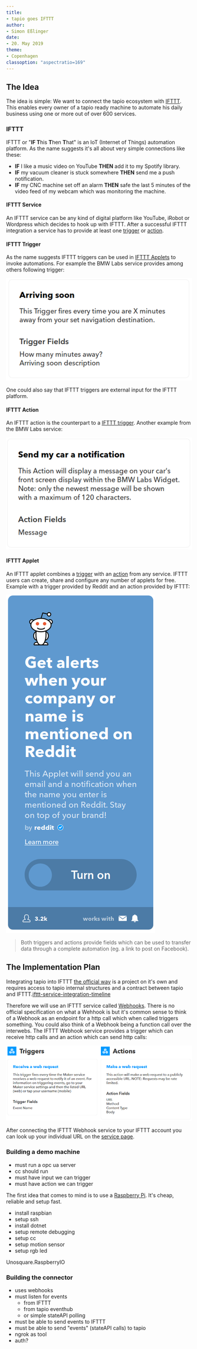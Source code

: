 ```yaml
---
title:
- tapio goes IFTTT
author:
- Simon Eßlinger
date:
- 20. May 2019
theme:
- Copenhagen
classoption: "aspectratio=169"
---
```


## The Idea

The idea is simple: We want to connect the tapio ecosystem with [IFTTT](https://ifttt.com/). This enables every owner of a tapio ready machine to automate his daily business using one or more out of over 600 services.

### IFTTT

IFTTT or "**IF T**his **T**hen **T**hat" is an IoT (Internet of Things) automation platform. As the name suggests it's all about very simple connections like these:

* **IF** I like a music video on YouTube **THEN** add it to my Spotify library.
* **IF** my vacuum cleaner is stuck somewhere **THEN** send me a push notification.
* **IF** my CNC machine set off an alarm **THEN** safe the last 5 minutes of the video feed of my webcam which was monitoring the machine.

#### IFTTT Service

An IFTTT service can be any kind of digital platform like YouTube, iRobot or Wordpress which decides to hook up with IFTTT. After a successful IFTTT integration a service has to provide at least one [trigger](#ifttt-trigger) or [action](#ifttt-action).

#### IFTTT Trigger

As the name suggests IFTTT triggers can be used in [IFTTT Applets](#ifttt-applet) to invoke automations. For example the BMW Labs service provides among others following trigger:

![trigger-example](assets/trigger-example.png)

One could also say that IFTTT triggers are external input for the IFTTT platform.

#### IFTTT Action

An IFTTT action is the counterpart to a [IFTTT trigger](#ifttt-trigger). Another example from the BMW Labs service:

![action-example](assets/action-example.png)

#### IFTTT Applet

An IFTTT applet combines a [trigger](#ifttt-trigger) with an [action](#ifttt-action) from any service. IFTTT users can create, share and configure any number of applets for free.
Example with a trigger provided by Reddit and an action provided by IFTTT:

![applet-example](assets/applet-example.png)

>Both triggers and actions provide fields which can be used to transfer data through a complete automation (eg. a link to post on Facebook).

## The Implementation Plan

Integrating tapio into IFTTT [the official way](https://platform.ifttt.com/docs) is a project on it's own and requires access to tapio internal structures and a contract between tapio and IFTTT.[ifttt-service-integration-timeline](assets/ifttt-service-integration-timeline.png)

Therefore we will use an IFTTT service called [Webhooks](https://ifttt.com/maker_webhooks). There is no official specification on what a Wehhook is but it's common sense to think of a Webhook as an endpoint for a http call which when called triggers something. You could also think of a Webhook being a function call over the interwebs. The IFTTT Webhook service provides a trigger which can receive http calls and an action which can send http calls:

![ifttt-webhook-service](assets/ifttt-webhook-service.png)

After connecting the IFTTT Webhook service to your IFTTT account you can look up your individual URL on the [service page](https://ifttt.com/maker_webhooks).

### Building a demo machine

* must run a opc ua server
* cc should run
* must have input we can trigger
* must have action we can trigger

The first idea that comes to mind is to use a [Raspberry Pi](https://www.raspberrypi.org/). It's cheap, reliable and setup fast.

* install raspbian
* setup ssh
* install dotnet
* setup remote debugging
* setup cc
* setup motion sensor
* setup rgb led

Unosquare.RaspberryIO

### Building the connector


* uses webhooks
* must listen for events
  * from IFTTT
  * from tapio eventhub
  * or simple stateAPI polling
* must be able to send events to IFTTT
* must be able to send "events" (stateAPI calls) to tapio
* ngrok as tool
* auth?